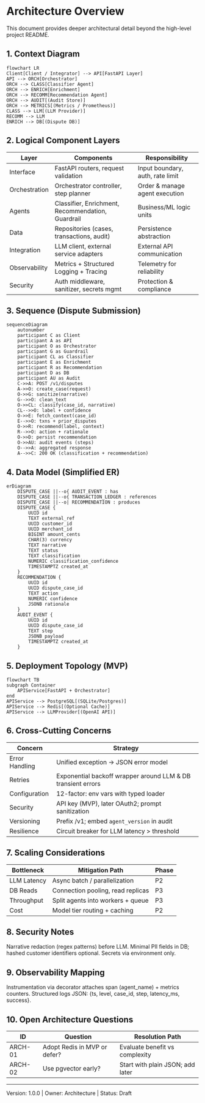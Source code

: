 # Architecture Overview

This document provides deeper architectural detail beyond the high-level project README.

## 1. Context Diagram
```mermaid
flowchart LR
Client[Client / Integrator] --> API[FastAPI Layer]
API --> ORCH[Orchestrator]
ORCH --> CLASS[Classifier Agent]
ORCH --> ENRICH[Enrichment]
ORCH --> RECOMM[Recommendation Agent]
ORCH --> AUDIT[(Audit Store)]
ORCH --> METRICS[(Metrics / Prometheus)]
CLASS --> LLM[(LLM Provider)]
RECOMM --> LLM
ENRICH --> DB[(Dispute DB)]
```

## 2. Logical Component Layers
| Layer | Components | Responsibility |
|-------|-----------|----------------|
Interface | FastAPI routers, request validation | Input boundary, auth, rate limit |
Orchestration | Orchestrator controller, step planner | Order & manage agent execution |
Agents | Classifier, Enrichment, Recommendation, Guardrail | Business/ML logic units |
Data | Repositories (cases, transactions, audit) | Persistence abstraction |
Integration | LLM client, external service adapters | External API communication |
Observability | Metrics + Structured Logging + Tracing | Telemetry for reliability |
Security | Auth middleware, sanitizer, secrets mgmt | Protection & compliance |

## 3. Sequence (Dispute Submission)
```mermaid
sequenceDiagram
	autonumber
	participant C as Client
	participant A as API
	participant O as Orchestrator
	participant G as Guardrail
	participant CL as Classifier
	participant E as Enrichment
	participant R as Recommendation
	participant D as DB
	participant AU as Audit
	C->>A: POST /v1/disputes
	A->>O: create_case(request)
	O->>G: sanitize(narrative)
	G-->>O: clean_text
	O->>CL: classify(case_id, narrative)
	CL-->>O: label + confidence
	O->>E: fetch_context(case_id)
	E-->>O: txns + prior_disputes
	O->>R: recommend(label, context)
	R-->>O: action + rationale
	O->>D: persist recommendation
	O->>AU: audit events (steps)
	O-->>A: aggregated response
	A-->>C: 200 OK (classification + recommendation)
```

## 4. Data Model (Simplified ER)
```mermaid
erDiagram
	DISPUTE_CASE ||--o{ AUDIT_EVENT : has
	DISPUTE_CASE ||--o{ TRANSACTION_LEDGER : references
	DISPUTE_CASE ||--o| RECOMMENDATION : produces
	DISPUTE_CASE {
		UUID id
		TEXT external_ref
		UUID customer_id
		UUID merchant_id
		BIGINT amount_cents
		CHAR(3) currency
		TEXT narrative
		TEXT status
		TEXT classification
		NUMERIC classification_confidence
		TIMESTAMPTZ created_at
	}
	RECOMMENDATION {
		UUID id
		UUID dispute_case_id
		TEXT action
		NUMERIC confidence
		JSONB rationale
	}
	AUDIT_EVENT {
		UUID id
		UUID dispute_case_id
		TEXT step
		JSONB payload
		TIMESTAMPTZ created_at
	}
```

## 5. Deployment Topology (MVP)
```mermaid
flowchart TB
subgraph Container
	APIService[FastAPI + Orchestrator]
end
APIService --> PostgreSQL[(SQLite/Postgres)]
APIService --> Redis[(Optional Cache)]
APIService --> LLMProvider[(OpenAI API)]
```

## 6. Cross-Cutting Concerns
| Concern | Strategy |
|---------|----------|
Error Handling | Unified exception -> JSON error model |
Retries | Exponential backoff wrapper around LLM & DB transient errors |
Configuration | 12-factor: env vars with typed loader |
Security | API key (MVP), later OAuth2; prompt sanitization |
Versioning | Prefix /v1; embed `agent_version` in audit |
Resilience | Circuit breaker for LLM latency > threshold |

## 7. Scaling Considerations
| Bottleneck | Mitigation Path | Phase |
|------------|-----------------|-------|
LLM Latency | Async batch / parallelization | P2 |
DB Reads | Connection pooling, read replicas | P3 |
Throughput | Split agents into workers + queue | P3 |
Cost | Model tier routing + caching | P2 |

## 8. Security Notes
Narrative redaction (regex patterns) before LLM. Minimal PII fields in DB; hashed customer identifiers optional. Secrets via environment only.

## 9. Observability Mapping
Instrumentation via decorator attaches span (agent_name) + metrics counters. Structured logs JSON: {ts, level, case_id, step, latency_ms, success}.

## 10. Open Architecture Questions
| ID | Question | Resolution Path |
|----|----------|----------------|
ARCH-01 | Adopt Redis in MVP or defer? | Evaluate benefit vs complexity |
ARCH-02 | Use pgvector early? | Start with plain JSON; add later |

---
Version: 1.0.0 | Owner: Architecture | Status: Draft

